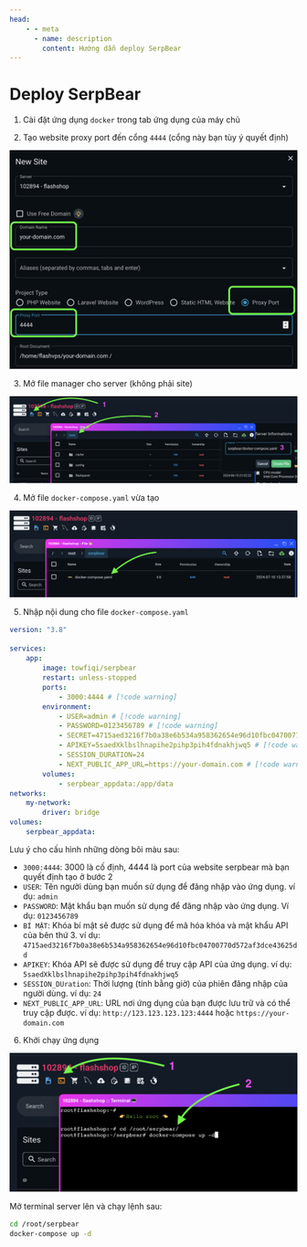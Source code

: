 ```yaml
---
head:
    - - meta
      - name: description
        content: Hướng dẫn deploy SerpBear
---
```


# Deploy SerpBear

1. Cài đặt ứng dụng `docker` trong tab ứng dụng của máy chủ

2. Tạo website proxy port đến cổng `4444` (cổng này bạn tùy ý quyết định)

![tạo website deploy SerpBear](<../../images/docs/vi/tutorial/deploy-serpbear/Screenshot 2024-07-10 at 13.32.31.png>)

3. Mở file manager cho server (không phải site)

![tạo file docker-compose.yaml](<../../images/docs/vi/tutorial/deploy-serpbear/Screenshot 2024-07-10 at 13.35.10.png>)

4. Mở file `docker-compose.yaml` vừa tạo

![mở file docker-compose.yaml](<../../images/docs/vi/tutorial/deploy-serpbear/Screenshot 2024-07-10 at 13.38.12.png>)

5. Nhập nội dung cho file `docker-compose.yaml`

```yaml
version: "3.8"

services:
    app:
        image: towfiqi/serpbear
        restart: unless-stopped
        ports:
            - 3000:4444 # [!code warning]
        environment:
            - USER=admin # [!code warning]
            - PASSWORD=0123456789 # [!code warning]
            - SECRET=4715aed3216f7b0a38e6b534a958362654e96d10fbc04700770d572af3dce43625dd # [!code warning]
            - APIKEY=5saedXklbslhnapihe2pihp3pih4fdnakhjwq5 # [!code warning]
            - SESSION_DURATION=24
            - NEXT_PUBLIC_APP_URL=https://your-domain.com # [!code warning]
        volumes:
            - serpbear_appdata:/app/data
networks:
    my-network:
        driver: bridge
volumes:
    serpbear_appdata:
```

Lưu ý cho cấu hình những dòng bôi màu sau:

-   `3000:4444`: 3000 là cố định, 4444 là port của website serpbear mà bạn quyết định tạo ở bước 2
-   `USER`: Tên người dùng bạn muốn sử dụng để đăng nhập vào ứng dụng. ví dụ: `admin`
-   `PASSWORD`: Mật khẩu bạn muốn sử dụng để đăng nhập vào ứng dụng. Ví dụ: `0123456789`
-   `BÍ MẬT`: Khóa bí mật sẽ được sử dụng để mã hóa khóa và mật khẩu API của bên thứ 3. ví dụ: `4715aed3216f7b0a38e6b534a958362654e96d10fbc04700770d572af3dce43625dd`
-   `APIKEY`: Khóa API sẽ được sử dụng để truy cập API của ứng dụng. ví dụ: `5saedXklbslhnapihe2pihp3pih4fdnakhjwq5`
-   `SESSION_DUration`: Thời lượng (tính bằng giờ) của phiên đăng nhập của người dùng. ví dụ: `24`
-   `NEXT_PUBLIC_APP_URL`: URL nơi ứng dụng của bạn được lưu trữ và có thể truy cập được. ví dụ: `http://123.123.123.123:4444` hoặc `https://your-domain.com`

6. Khởi chạy ứng dụng

![run serpbear](<../../images/docs/vi/tutorial/deploy-serpbear/Screenshot 2024-07-10 at 13.58.48.png>)

Mở terminal server lên và chạy lệnh sau:

```bash
cd /root/serpbear
docker-compose up -d
```
